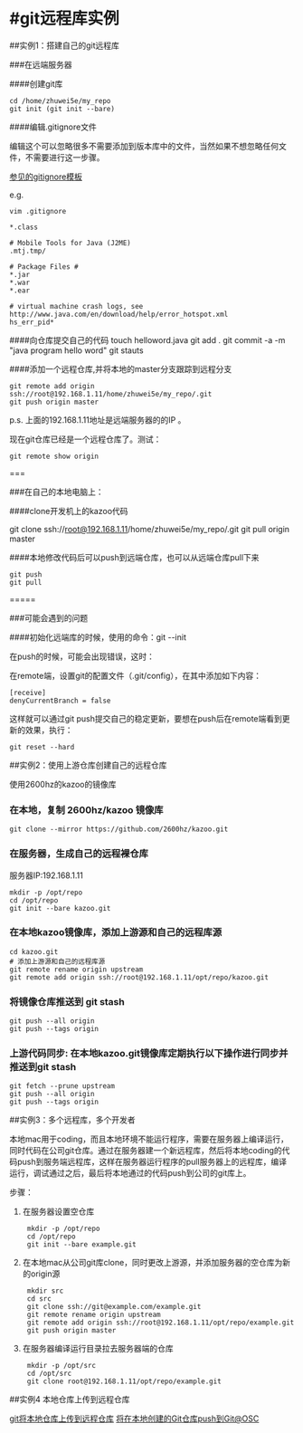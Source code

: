 #git远程库实例
====

##实例1：搭建自己的git远程库

###在远端服务器

####创建git库

	cd /home/zhuwei5e/my_repo
	git init (git init --bare)

####编辑.gitignore文件

编辑这个可以忽略很多不需要添加到版本库中的文件，当然如果不想忽略任何文件，不需要进行这一步骤。

[参见的gitignore模板](https://github.com/github/gitignore)

e.g.

	vim .gitignore
	
	*.class
	
	# Mobile Tools for Java (J2ME)
	.mtj.tmp/
	
	# Package Files #
	*.jar
	*.war
	*.ear
	
	# virtual machine crash logs, see http://www.java.com/en/download/help/error_hotspot.xml
	hs_err_pid*


####向仓库提交自己的代码
	touch helloword.java
	git add .
	git commit -a -m "java program hello word"
	git stauts

####添加一个远程仓库,并将本地的master分支跟踪到远程分支

	git remote add origin ssh://root@192.168.1.11/home/zhuwei5e/my_repo/.git
	git push origin master

p.s. 上面的192.168.1.11地址是远端服务器的的IP 。

现在git仓库已经是一个远程仓库了。测试：

	git remote show origin
	
===
	
###在自己的本地电脑上：

####clone开发机上的kazoo代码

git clone ssh://root@192.168.1.11/home/zhuwei5e/my_repo/.git
git pull origin master

####本地修改代码后可以push到远端仓库，也可以从远端仓库pull下来

	git push
	git pull

=====

###可能会遇到的问题

####初始化远端库的时候，使用的命令：git --init

在push的时候，可能会出现错误，这时：

在remote端，设置git的配置文件（.git/config），在其中添加如下内容： 
	
	[receive]
	denyCurrentBranch = false

这样就可以通过git push提交自己的稳定更新，要想在push后在remote端看到更新的效果，执行：
	
	git reset --hard


##实例2：使用上游仓库创建自己的远程仓库

使用2600hz的kazoo的镜像库
### 在本地，复制 2600hz/kazoo 镜像库
	git clone --mirror https://github.com/2600hz/kazoo.git
	
### 在服务器，生成自己的远程裸仓库
服务器IP:192.168.1.11

	mkdir -p /opt/repo
	cd /opt/repo
	git init --bare	kazoo.git
 
### 在本地kazoo镜像库，添加上游源和自己的远程库源
	cd kazoo.git
	# 添加上游源和自己的远程库源
	git remote rename origin upstream
	git remote add origin ssh://root@192.168.1.11/opt/repo/kazoo.git
 
### 将镜像仓库推送到 git stash
	git push --all origin
	git push --tags origin
 
### 上游代码同步: 在本地kazoo.git镜像库定期执行以下操作进行同步并推送到git stash
	git fetch --prune upstream
	git push --all origin
	git push --tags origin
	
##实例3：多个远程库，多个开发者

本地mac用于coding，而且本地环境不能运行程序，需要在服务器上编译运行，同时代码在公司git仓库。通过在服务器建一个新远程库，然后将本地coding的代码push到服务端远程库，这样在服务器运行程序的pull服务器上的远程库，编译运行，调试通过之后，最后将本地通过的代码push到公司的git库上。

步骤：

1. 在服务器设置空仓库

		mkdir -p /opt/repo
		cd /opt/repo
		git init --bare example.git
 
2. 在本地mac从公司git库clone，同时更改上游源，并添加服务器的空仓库为新的origin源

		mkdir src
		cd src
		git clone ssh://git@example.com/example.git
		git remote rename origin upstream
		git remote add origin ssh://root@192.168.1.11/opt/repo/example.git
		git push origin master
	
3. 在服务器编译运行目录拉去服务器端的仓库

		mkdir -p /opt/src
		cd /opt/src
		git clone root@192.168.1.11/opt/repo/example.git
		

##实例4 本地仓库上传到远程仓库

[git将本地仓库上传到远程仓库](http://blog.csdn.net/w13770269691/article/details/38704941)
[将在本地创建的Git仓库push到Git@OSC](http://my.oschina.net/flan/blog/162189)




	

